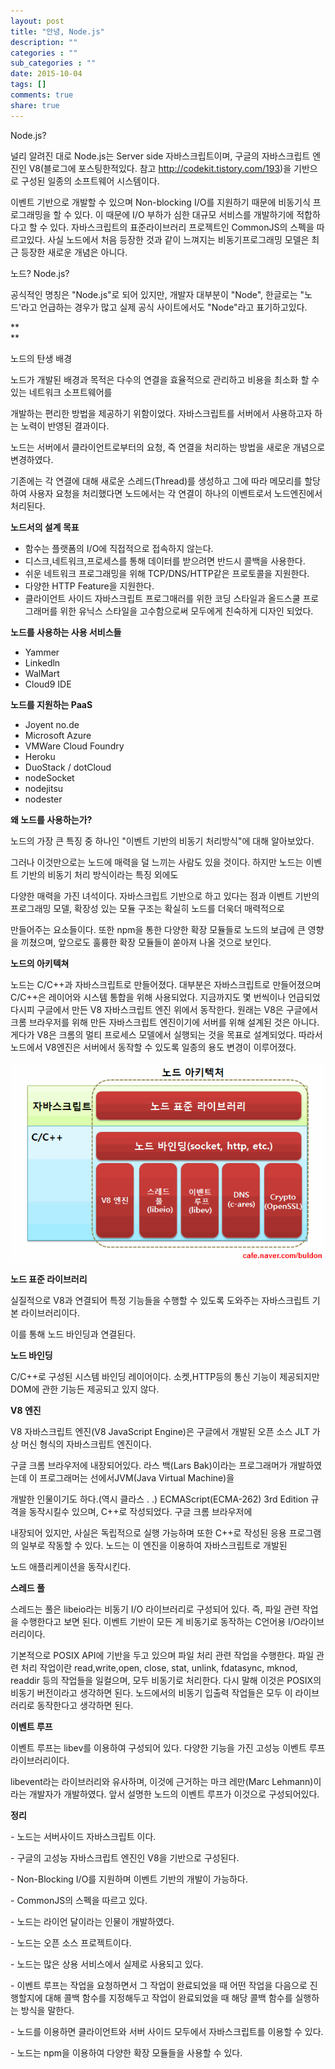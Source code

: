 ```yaml
---
layout: post
title: "안녕, Node.js"
description: ""
categories : ""
sub_categories : ""
date: 2015-10-04
tags: []
comments: true
share: true
---
```


Node.js?

  

  

널리 알려진 대로 Node.js는 Server side 자바스크립트이며, 구글의 자바스크립트 엔진인 V8(블로그에 포스팅한적있다. 참고
http://codekit.tistory.com/193)을 기반으로 구성된 일종의 소프트웨어 시스템이다.

이벤트 기반으로 개발할 수 있으며 Non-blocking I/O를 지원하기 때문에 비동기식 프로그래밍을 할 수 있다. 이 때문에 I/O
부하가 심한 대규모 서비스를 개발하기에 적합하다고 할 수 있다. 자바스크립트의 표준라이브러리 프로젝트인 CommonJS의 스펙을 따르고있다.
사실 노드에서 처음 등장한 것과 같이 느껴지는 비동기프로그래밍 모델은 최근 등장한 새로운 개념은 아니다.

  

노드? Node.js?

공식적인 명칭은 "Node.js"로 되어 있지만, 개발자 대부분이 "Node", 한글로는 "노드'라고 언급하는 경우가 많고 실제 공식
사이트에서도 "Node"라고 표기하고있다.

**  
**

노드의 탄생 배경

노드가 개발된 배경과 목적은 다수의 연결을 효율적으로 관리하고 비용을 최소화 할 수 있는 네트워크 소프트웨어를

개발하는 편리한 방법을 제공하기 위함이었다. 자바스크립트를 서버에서 사용하고자 하는 노력이 반영된 결과이다.

노드는 서버에서 클라이언트로부터의 요청, 즉 연결을 처리하는 방법을 새로운 개념으로 변경하였다.

기존에는 각 연결에 대해 새로운 스레드(Thread)를 생성하고 그에 따라 메모리를 할당하여 사용자 요청을 처리했다면 노드에서는 각 연결이
하나의 이벤트로서 노드엔진에서 처리된다.

  

**노드서의 설계 목표**

  * 함수는 플랫폼의 I/O에 직접적으로 접속하지 않는다.
  * 디스크,네트워크,프로세스를 통해 데이터를 받으려면 반드시 콜백을 사용한다.
  * 쉬운 네트워크 프로그래밍을 위해 TCP/DNS/HTTP같은 프로토콜을 지원한다.
  * 다양한 HTTP Feature을 지원한다.
  * 클라이언트 사이드 자바스크립트 프로그매러를 위한 코딩 스타일과 올드스쿨 프로그래머를 위한 유닉스 스타일을 고수함으로써 모두에게 친숙하게 디자인 되었다.

**노드를 사용하는 사용 서비스들**

  * Yammer
  * Linkedln
  * WalMart
  * Cloud9 IDE

  

**노드를 지원하는 PaaS**

  * Joyent no.de
  * Microsoft Azure
  * VMWare Cloud Foundry
  * Heroku
  * DuoStack / dotCloud
  * nodeSocket
  * nodejitsu
  * nodester

  

**왜 노드를 사용하는가?**

노드의 가장 큰 특징 중 하나인 "이벤트 기반의 비동기 처리방식"에 대해 알아보았다.

그러나 이것만으로는 노드에 매력을 덜 느끼는 사람도 있을 것이다. 하지만 노드는 이벤트 기반의 비동기 처리 방식이라는 특징 외에도

다양한 매력을 가진 녀석이다. 자바스크립트 기반으로 하고 있다는 점과 이벤트 기반의 프로그래밍 모델, 확장성 있는 모듈 구조는 확실히 노드를
더욱더 매력적으로

만들어주는 요소들이다. 또한 npm을 통한 다양한 확장 모듈들로 노드의 보급에 큰 영향을 끼쳤으며, 앞으로도 훌륭한 확장 모듈들이 쏟아져
나올 것으로 보인다.

  

**노드의 아키텍쳐**

노드는 C/C++과 자바스크립트로 만들어졌다. 대부분은 자바스크립트로 만들어졌으며 C/C++은 레이어와 시스템 통합을 위해 사용되었다.
지금까지도 몇 번씩이나 언급되었다시피 구글에서 만든 V8 자바스크립트 엔진 위에서 동작한다. 원래는 V8은 구글에서 크롬 브라우저를 위해
만든 자바스크립트 엔진이기에 서버를 위해 설계된 것은 아니다. 게다가 V8은 크롬의 멀티 프로세스 모델에서 실행되는 것을 목표로 설계되었다.
따라서 노드에서 V8엔진은 서버에서 동작할 수 있도록 일종의 용도 변경이 이루어졌다.

  

  

![](/assets/images/posts/195/211A7647561033BF07C2D6.GIF)

**노드 표준 라이브러리**

  

실질적으로 V8과 연결되어 특정 기능들을 수행할 수 있도록 도와주는 자바스크립트 기본 라이브러리이다.

이를 통해 노드 바인딩과 연결된다.

  

**노드 바인딩**

  

C/C++로 구성된 시스템 바인딩 레이어이다. 소켓,HTTP등의 통신 기능이 제공되지만 DOM에 관한 기능든 제공되고 있지 않다.

  

**V8 엔진**

  

V8 자바스크립트 엔진(V8 JavaScript Engine)은 구글에서 개발된 오픈 소스 JLT 가상 머신 형식의 자바스크립트 엔진이다.

구글 크롬 브라우저에 내장되어있다. 라스 백(Lars Bak)이라는 프로그래머가 개발하였는데 이 프로그래머는 선에서JVM(Java
Virtual Machine)을

개발한 인물이기도 하다.(역시 클라스 . .) ECMAScript(ECMA-262) 3rd Edition 규격을 동작시킬수 있으며, C++로
작성되었다. 구글 크롬 브라우저에

내장되어 있지만, 사실은 독립적으로 실행 가능하며 또한 C++로 작성된 응용 프로그램의 일부로 작동할 수 있다. 노드는 이 엔진을 이용하여
자바스크립트로 개발된

노드 애플리케이션을 동작시킨다.

  

**스레드 풀**

  

스레드는 풀은 libeio라는 비동기 I/O 라이브러리로 구성되어 있다. 즉, 파일 관련 작업을 수행한다고 보면 된다. 이벤트 기반이 모든
게 비동기로 동작하는 C언어용 I/O라이브러리이다.

기본적으로 POSIX API에 기반을 두고 있으며 파일 처리 관련 작업을 수행한다. 파일 관련 처리 작업이란 read,write,open,
close, stat, unlink, fdatasync, mknod, readdir 등의 작업들을 일컬으며, 모두 비동기로 처리한다. 다시
말해 이것은 POSIX의 비동기 버전이라고 생각하면 된다. 노드에서의 비동기 입출력 작업들은 모두 이 라이브러리로 동작한다고 생각하면 된다.

  

**이벤트 루프**

  

이벤트 루프는 libev를 이용하여 구성되어 있다. 다양한 기능을 가진 고성능 이벤트 루프 라이브러리이다.

libevent라는 라이브러리와 유사하며, 이것에 근거하는 마크 레만(Marc Lehmann)이라는 개발자가 개발하였다. 앞서 설명한 노드의
이벤트 루프가 이것으로 구성되어있다.

  

**정리**

\- 노드는 서버사이드 자바스크립트 이다.

\- 구글의 고성능 자바스크립트 엔진인 V8을 기반으로 구성된다.

\- Non-Blocking I/O를 지원하며 이벤트 기반의 개발이 가능하다.

\- CommonJS의 스펙을 따르고 있다.

\- 노드는 라이언 달이라는 인물이 개발하였다.

\- 노드는 오픈 소스 프로젝트이다.

\- 노드는 많은 상용 서비스에서 실제로 사용되고 있다.

\- 이벤트 루프는 작업을 요청하면서 그 작업이 완료되었을 때 어떤 작업을 다음으로 진행할지에 대해 콜백 함수를 지정해두고 작업이 완료되었을
때 해당 콜백 함수를 실행하는 방식을 말한다.

\- 노드를 이용하면 클라이언트와 서버 사이드 모두에서 자바스크립트를 이용할 수 있다.

\- 노드는 npm을 이용하여 다양한 확장 모듈들을 사용할 수 있다.

  

